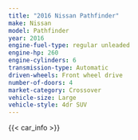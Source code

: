 ```yaml
---
title: "2016 Nissan Pathfinder"
make: Nissan
model: Pathfinder
year: 2016
engine-fuel-type: regular unleaded
engine-hp: 260
engine-cylinders: 6
transmission-type: Automatic
driven-wheels: Front wheel drive
number-of-doors: 4
market-category: Crossover
vehicle-size: Large
vehicle-style: 4dr SUV
---
```


{{< car_info >}}
